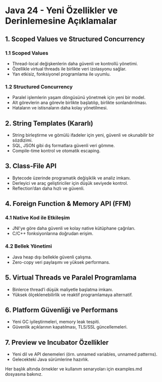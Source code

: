 # Java 24 - Yeni Özellikler ve Derinlemesine Açıklamalar

## 1. Scoped Values ve Structured Concurrency
### 1.1 Scoped Values
- Thread-local değişkenlerin daha güvenli ve kontrollü yönetimi.
- Özellikle virtual threads ile birlikte veri izolasyonu sağlar.
- Yan etkisiz, fonksiyonel programlama ile uyumlu.

### 1.2 Structured Concurrency
- Paralel işlemlerin yaşam döngüsünü yönetmek için yeni bir model.
- Alt görevlerin ana görevle birlikte başlatılıp, birlikte sonlandırılması.
- Hataların ve istisnaların daha kolay yönetilmesi.

## 2. String Templates (Kararlı)
- String birleştirme ve gömülü ifadeler için yeni, güvenli ve okunabilir bir sözdizimi.
- SQL, JSON gibi dış formatlara güvenli veri gömme.
- Compile-time kontrol ve otomatik escaping.

## 3. Class-File API
- Bytecode üzerinde programatik değişiklik ve analiz imkanı.
- Derleyici ve araç geliştiriciler için düşük seviyede kontrol.
- Reflection’dan daha hızlı ve güvenli.

## 4. Foreign Function & Memory API (FFM)
### 4.1 Native Kod ile Etkileşim
- JNI’ye göre daha güvenli ve kolay native kütüphane çağrıları.
- C/C++ fonksiyonlarına doğrudan erişim.

### 4.2 Bellek Yönetimi
- Java heap dışı bellekle güvenli çalışma.
- Zero-copy veri paylaşımı ve yüksek performans.

## 5. Virtual Threads ve Paralel Programlama
- Binlerce thread’i düşük maliyetle başlatma imkanı.
- Yüksek ölçeklenebilirlik ve reaktif programlamaya alternatif.

## 6. Platform Güvenliği ve Performans
- Yeni GC iyileştirmeleri, memory leak tespiti.
- Güvenlik açıklarının kapatılması, TLS/SSL güncellemeleri.

## 7. Preview ve Incubator Özellikler
- Yeni dil ve API denemeleri (örn. unnamed variables, unnamed patterns).
- Gelecekteki Java sürümlerine hazırlık.

Her başlık altında örnekler ve kullanım senaryoları için examples.md dosyasına bakınız.
